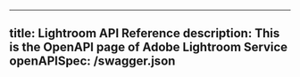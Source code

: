 ---
title: Lightroom API Reference
description: This is the OpenAPI page of Adobe Lightroom Service
openAPISpec: /swagger.json
-----
